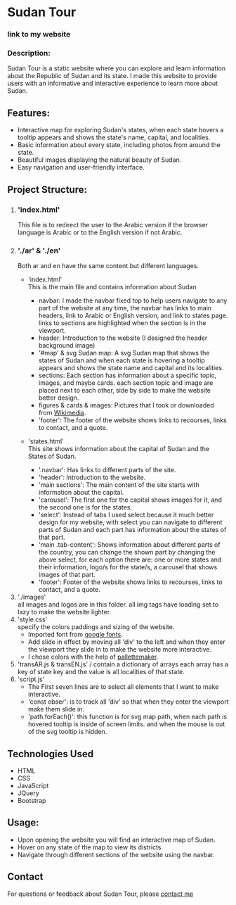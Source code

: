 # Sudan Tour
### link to my website 
### Description:
Sudan Tour is a static website where you  can explore and learn information about the Republic of Sudan and its state.
I made this website to provide users with an informative and interactive experience to learn more about Sudan.
## Features:
- Interactive map for exploring  Sudan's states, when each state hovers a tooltip appears and shows the state's name, capital, and localities.
- Basic information about every state, including photos from around the state.
- Beautiful images displaying  the natural beauty of Sudan.
- Easy navigation and user-friendly interface.

## Project Structure:
1. ### 'index.html'
    This file is to redirect the user to the Arabic version if the browser language is Arabic or to the English version if not Arabic.
1. ### './ar' & './en'
    Both ar and en have the same content but different  languages.
    - 'index.html' \
         This is the main file and contains information about Sudan
         - navbar: I made the navbar fixed top to help users navigate to any part of the website at any time, the navbar has links to main headers, link to Arabic or English version, and link to states page. links to sections are highlighted  when the section is in the viewport.
         - header: Introduction to the website (I designed the header background image)
         - '#map' & svg Sudan map: A svg Sudan map that shows the states of Sudan and when each state is hovering a tooltip appears and shows the state name and capital and its localities.
         - sections: Each section has information about a specific topic, images, and maybe cards. each section topic and image are placed next to each other, side by side to make the website better design.
         - figures & cards & images: Pictures that I took or downloaded from [Wikimedia](commons.m.wikimedia.org).
         - 'footer': The footer of the website shows links to recourses, links to contact, and a quote.

    - 'states.html' \
        This site shows information about the capital of Sudan and the States of Sudan.
        - '.navbar': Has links to different parts of the site.
        - 'header': Introduction to the website.
        - 'main sections': The main content of the site  starts with information about the capital.
        - 'carousel': The first one for the capital shows images for it, and the second one is for the states.
        - 'select': Instead of tabs I used select because it much better design for my website, with select you can navigate to different  parts of Sudan and each part has information about the states of that part.
        - 'main .tab-content': Shows information about different  parts of the country, you can change the shown part by changing the above select, for each option there are: one or more states and their information, logo/s for the state/s, a carousel that shows images of that part.
        - 'footer': Footer of the website shows links to recourses, links to contact, and a quote.
1. './images' \
    all images and logos are in this folder. all img tags have loading set to lazy to make the website lighter.
1. 'style.css' \
    specify the colors paddings and sizing of the website.
    - Imported font from [google fonts](https://fonts.google.com).
    - Add slide in effect by moving all 'div' to the left and when they enter the viewport they slide in to make the website more interactive.
    - I chose colors with the help of  [pallettemaker](https://pallettemaker.com/app).
1. 'transAR.js & transEN.js' /
    contain a dictionary  of arrays each array has a key of state key and the value is all localities of that state.
1. 'script.js'
    - The First seven lines are to select all elements that I want to make interactive.
    - 'const obser': is to track all 'div' so that when they enter the viewport make them slide in.
    - 'path.forEach()': this function is for svg map path, when each path is hovered  tooltip is inside of screen limits. and when the mouse is out of the svg tooltip is hidden.

## Technologies Used
- HTML
- CSS
- JavaScript
- JQuery
- Bootstrap

## Usage:
- Upon opening the website you will find an interactive map of Sudan.
- Hover on any state of the map to view its districts.
- Navigate through different sections of the website using the navbar.

## Contact
For questions or feedback about Sudan Tour, please [contact me](mailto:mohmedabdllamoon14@gmail.com)
